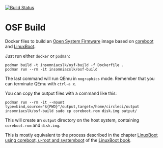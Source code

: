 [![Build Status](https://www.travis-ci.org/insomniacslk/osf-build.svg?branch=master)](https://www.travis-ci.org/insomniacslk/osf-build)

# OSF Build

Docker files to build an [Open System Firmware](https://www.opencompute.org/projects/open-system-firmware) image based on [coreboot](https://coreboot.org) and [LinuxBoot](https://linuxboot.org).

Just run either `docker` or `podman`:
```
podman build -t insomniacslk/osf-build -f Dockerfile .
podman run --rm -it insomniacslk/osf-build
```

The last command will run QEmu in `nographics` mode. Remember that you can
terminate QEmu with `ctrl-a x`.

You can copy the output files with a command like this:
```
podman run --rm -it --mount type=bind,source="${PWD}"/output,target=/home/circleci/output insomniacslk/osf-build sudo cp coreboot.rom disk.img output/
```

This will create an `output` directory on the host system, containing
`coreboot.rom` and `disk.img`.


This is mostly equivalent to the process described in the chapter
[LinuxBoot using coreboot, u-root and systemboot](https://github.com/linuxboot/book/blob/master/coreboot.u-root.systemboot/README.md)
of the [LinuxBoot book](https://github.com/linuxboot/book).
